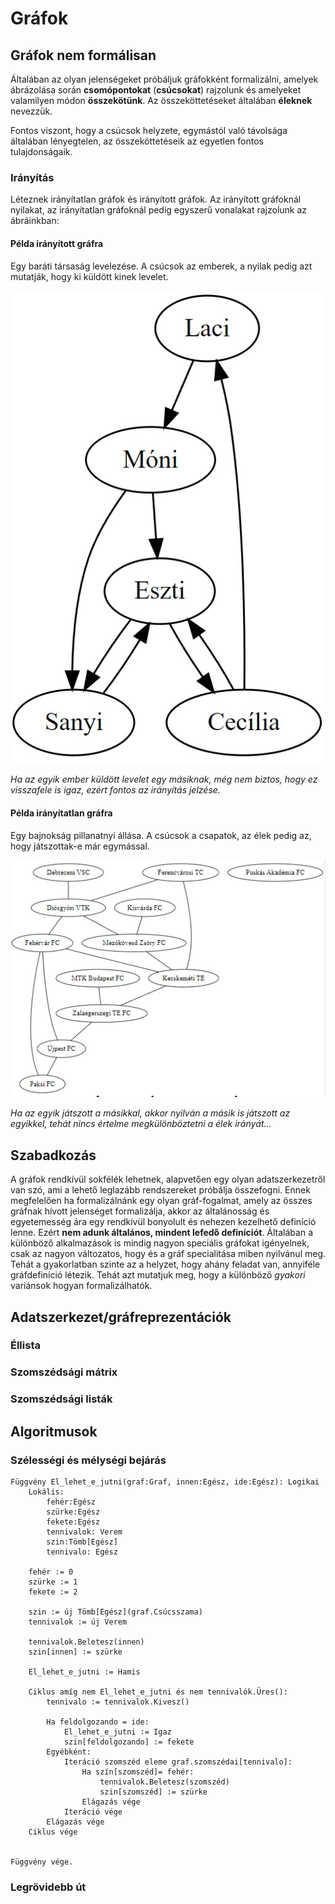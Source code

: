 # Gráfok
## Gráfok nem formálisan

Általában az olyan jelenségeket próbáljuk gráfokként formalizálni, amelyek ábrázolása során **csomópontokat** (**csúcsokat**) rajzolunk és amelyeket valamilyen módon **összekötünk**. Az összeköttetéseket általában **éleknek** nevezzük. 

Fontos viszont, hogy a csúcsok helyzete, egymástól való távolsága általában lényegtelen, az összeköttetéseik az egyetlen fontos tulajdonságaik.

### Irányítás
Léteznek irányítatlan gráfok és irányított gráfok. Az irányított gráfoknál nyilakat, az irányítatlan gráfoknál pedig egyszerű vonalakat rajzolunk az ábráinkban: 
#### Példa irányított gráfra
Egy baráti társaság levelezése. A csúcsok az emberek, a nyilak pedig azt mutatják, hogy ki küldött kinek levelet. 

![Levelezésről készült irányított gráf](levelezes.jpg)

*Ha az egyik ember küldött levelet egy másiknak, még nem biztos, hogy ez visszafele is igaz, ezért fontos az irányítás jelzése.*


#### Példa irányítatlan gráfra
Egy bajnokság pillanatnyi állása. A csúcsok a csapatok, az élek pedig az, hogy játszottak-e már egymással. 

![Bajnokságról készült irányítatlan gráf](bajnoksag.jpg)


*Ha az egyik játszott a másikkal, akkor nyilván a másik is játszott az egyikkel, tehát nincs értelme megkülönböztetni a élek irányát...*

## Szabadkozás
A gráfok rendkívül sokfélék lehetnek, alapvetően egy olyan adatszerkezetről van szó, ami a lehető leglazább rendszereket próbálja összefogni. Ennek megfelelően ha formalizálnánk egy olyan gráf-fogalmat, amely az összes gráfnak hívott jelenséget formalizálja, akkor az általánosság és egyetemesség ára egy rendkívül bonyolult és nehezen kezelhető definíció lenne. Ezért **nem adunk általános, mindent lefedő definíciót**. Általában a különböző alkalmazások is mindig nagyon speciális gráfokat igényelnek, csak az nagyon változatos, hogy és a gráf specialitása miben nyilvánul meg. Tehát a gyakorlatban szinte az a helyzet, hogy ahány feladat van, annyiféle gráfdefiníció létezik. Tehát azt mutatjuk meg, hogy a különböző *gyakori* variánsok hogyan formalizálhatók.


## Adatszerkezet/gráfreprezentációk

### Éllista

### Szomszédsági mátrix

### Szomszédsági listák


## Algoritmusok

### Szélességi és mélységi bejárás

```
Függvény El_lehet_e_jutni(graf:Graf, innen:Egész, ide:Egész): Logikai
    Lokális:
        fehér:Egész
        szürke:Egész
        fekete:Egész
        tennivalok: Verem
        szin:Tömb[Egész]
        tennivalo: Egész

    fehér := 0
    szürke := 1
    fekete := 2

    szin := új Tömb[Egész](graf.Csúcsszama)
    tennivalok := új Verem

    tennivalok.Beletesz(innen)
    szin[innen] := szürke

    El_lehet_e_jutni := Hamis

    Ciklus amíg nem El_lehet_e_jutni és nem tennivalók.Üres():
        tennivalo := tennivalok.Kivesz()

        Ha feldolgozando = ide:
            El_lehet_e_jutni := Igaz
            szin[feldolgozando] := fekete
        Egyébként:
            Iteráció szomszéd eleme graf.szomszédai[tennivalo]:
                Ha szín[szomszéd]= fehér:
                    tennivalok.Beletesz(szomszéd)
                    szin[szomszéd] := szürke
                Elágazás vége
            Iteráció vége
        Elágazás vége
    Ciklus vége


Függvény vége.

```

### Legrövidebb út